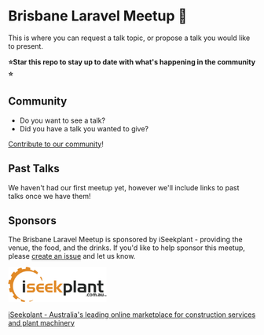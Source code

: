 # Brisbane Laravel Meetup 🐘

This is where you can request a talk topic, or propose a talk you would like to present.

**⭐️Star this repo to stay up to date with what's happening in the community ⭐️**

## Community

* Do you want to see a talk? 
* Did you have a talk you wanted to give?

[Contribute to our community](https://github.com/Brisbane-Laravel-Meetup/meetups/issues/new)!

## Past Talks

We haven't had our first meetup yet, however we'll include links to past talks once we have them!

## Sponsors

The Brisbane Laravel Meetup is sponsored by iSeekplant - providing the venue, the food, and the drinks. If you'd like to help sponsor this meetup, please [create an issue](https://github.com/Brisbane-Laravel-Meetup/meetups/issues/new) and let us know.

<img src="/images/iseekplant.svg" alt="iseekplant-logo" width="200">

[iSeekplant - Australia's leading online marketplace for construction services and plant machinery](https://www.iseekplant.com.au/)
